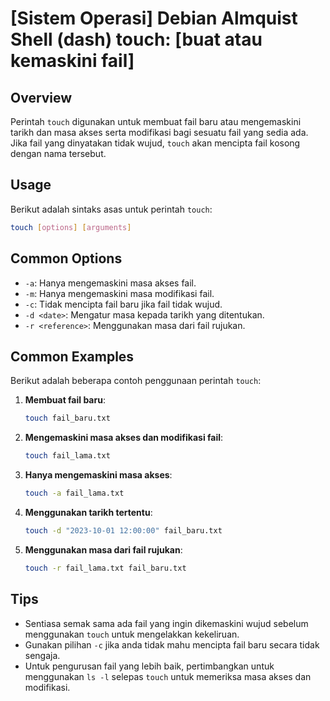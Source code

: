 # [Sistem Operasi] Debian Almquist Shell (dash) touch: [buat atau kemaskini fail]

## Overview
Perintah `touch` digunakan untuk membuat fail baru atau mengemaskini tarikh dan masa akses serta modifikasi bagi sesuatu fail yang sedia ada. Jika fail yang dinyatakan tidak wujud, `touch` akan mencipta fail kosong dengan nama tersebut.

## Usage
Berikut adalah sintaks asas untuk perintah `touch`:

```bash
touch [options] [arguments]
```

## Common Options
- `-a`: Hanya mengemaskini masa akses fail.
- `-m`: Hanya mengemaskini masa modifikasi fail.
- `-c`: Tidak mencipta fail baru jika fail tidak wujud.
- `-d <date>`: Mengatur masa kepada tarikh yang ditentukan.
- `-r <reference>`: Menggunakan masa dari fail rujukan.

## Common Examples
Berikut adalah beberapa contoh penggunaan perintah `touch`:

1. **Membuat fail baru**:
   ```bash
   touch fail_baru.txt
   ```

2. **Mengemaskini masa akses dan modifikasi fail**:
   ```bash
   touch fail_lama.txt
   ```

3. **Hanya mengemaskini masa akses**:
   ```bash
   touch -a fail_lama.txt
   ```

4. **Menggunakan tarikh tertentu**:
   ```bash
   touch -d "2023-10-01 12:00:00" fail_baru.txt
   ```

5. **Menggunakan masa dari fail rujukan**:
   ```bash
   touch -r fail_lama.txt fail_baru.txt
   ```

## Tips
- Sentiasa semak sama ada fail yang ingin dikemaskini wujud sebelum menggunakan `touch` untuk mengelakkan kekeliruan.
- Gunakan pilihan `-c` jika anda tidak mahu mencipta fail baru secara tidak sengaja.
- Untuk pengurusan fail yang lebih baik, pertimbangkan untuk menggunakan `ls -l` selepas `touch` untuk memeriksa masa akses dan modifikasi.